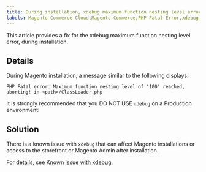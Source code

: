 ```yaml
---
title: During installation, xdebug maximum function nesting level error
labels: Magento Commerce Cloud,Magento Commerce,PHP Fatal Error,xdebug,nesting,level,how to
---
```


This article provides a fix for the xdebug maximum function nesting level error, during installation.

## Details

During Magento installation, a message similar to the following displays:

<pre><code class="language-text">PHP Fatal error: Maximum function nesting level of '100' reached, aborting! in &lt;path>/ClassLoader.php</code></pre>

 

<p class="warning">It is strongly recommended that you DO NOT USE <code>xdebug</code> on a Production environment!</p>

## Solution

There is a known issue with `` xdebug `` that can affect Magento installations or access to the storefront or Magento Admin after installation.

For details, see [Known issue with xdebug](https://support.magento.com/hc/en-us/articles/360034242212).